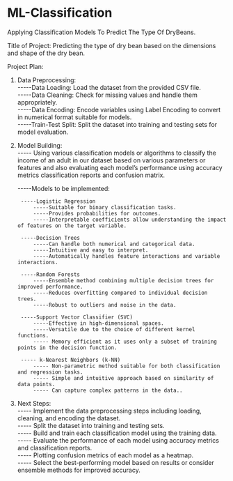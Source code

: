 # ML-Classification
Applying Classification Models To Predict The Type Of DryBeans.

Title of Project: Predicting the type of dry bean based on the dimensions and shape of the dry bean.

Project Plan:
1. Data Preprocessing: <br>
    -----Data Loading: Load the dataset from the provided CSV file. <br>
    -----Data Cleaning: Check for missing values and handle them appropriately.<br>
    -----Data Encoding: Encode variables using Label Encoding to convert in numerical format suitable for models. <br>
    -----Train-Test Split: Split the dataset into training and testing sets for model evaluation.<br> 

2. Model Building:<br>
    ----- Using various classification models or algorithms to classify the income of an adult in our dataset based on various parameters or features and also evaluating each model’s performance using accuracy metrics classification reports and confusion matrix. <br>

    -----Models to be implemented: 

        -----Logistic Regression
            -----Suitable for binary classification tasks. 
            -----Provides probabilities for outcomes. 
            -----Interpretable coefficients allow understanding the impact of features on the target variable.
            
        -----Decision Trees
            -----Can handle both numerical and categorical data. 
            -----Intuitive and easy to interpret. 
            -----Automatically handles feature interactions and variable interactions. 
            
        -----Random Forests
            -----Ensemble method combining multiple decision trees for improved performance. 
            -----Reduces overfitting compared to individual decision trees. 
            -----Robust to outliers and noise in the data. 

        -----Support Vector Classifier (SVC)
            -----Effective in high-dimensional spaces. 
            -----Versatile due to the choice of different kernel functions. 
            ----- Memory efficient as it uses only a subset of training points in the decision function. 
        
        ----- k-Nearest Neighbors (k-NN)
            ----- Non-parametric method suitable for both classification and regression tasks.
            ----- Simple and intuitive approach based on similarity of data points. 
            ----- Can capture complex patterns in the data.. 

3. Next Steps:<br>
----- Implement the data preprocessing steps including loading, cleaning, and encoding the dataset.<br>
----- Split the dataset into training and testing sets.<br>
----- Build and train each classification model using the training data.<br>
----- Evaluate the performance of each model using accuracy metrics and classification reports.<br>
----- Plotting confusion metrics of each model as a heatmap.<br>
----- Select the best-performing model based on results or consider ensemble methods for improved accuracy.<br>